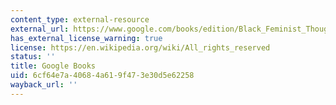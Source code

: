 ```yaml
---
content_type: external-resource
external_url: https://www.google.com/books/edition/Black_Feminist_Thought/lbraqrCpA2wC?hl=en&gbpv=1
has_external_license_warning: true
license: https://en.wikipedia.org/wiki/All_rights_reserved
status: ''
title: Google Books
uid: 6cf64e7a-4068-4a61-9f47-3e30d5e62258
wayback_url: ''
---
```

